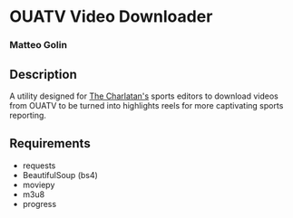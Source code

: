 # OUATV Video Downloader
### Matteo Golin

## Description
A utility designed for [The Charlatan's](https://charlatan.ca) sports editors to download videos from OUATV to be 
turned into highlights reels for more captivating sports reporting.

## Requirements
- requests
- BeautifulSoup (bs4)
- moviepy
- m3u8
- progress